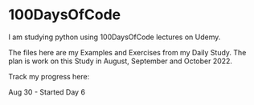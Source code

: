 # 100DaysOfCode
I am studying python using 100DaysOfCode lectures on Udemy.

The files here are my Examples and Exercises from my Daily Study.
The plan is work on this Study in August, September and October 2022.

Track my progress here:

Aug 30 - Started Day 6

